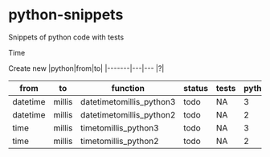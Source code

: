 # python-snippets
Snippets of python code with tests

Time

Create new
|python|from|to|
|-------|---|---
|?|


|from    | to   |function                 |status|tests|python|
|--------|------|-------------------------|------|-----|------|
|datetime|millis|datetimetomillis_python3 |todo  |NA   |3     |
|datetime|millis|datetimetomillis_python2 |todo  |NA   |2     |
|time    |millis|timetomillis_python3     |todo  |NA   |3     |
|time    |millis|timetomillis_python2     |todo  |NA   |2     |
